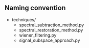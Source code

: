 ## Naming convention
- techniques/ 
    + spectral_subtraction_method.py
    + spectral_restoration_method.py
    + wiener_filtering.py
    + signal_subspace_approach.py

